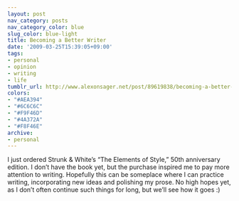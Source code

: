 ```yaml
---
layout: post
nav_category: posts
nav_category_color: blue
slug_color: blue-light
title: Becoming a Better Writer
date: '2009-03-25T15:39:05+09:00'
tags:
- personal
- opinion
- writing
- life
tumblr_url: http://www.alexonsager.net/post/89619838/becoming-a-better-writer
colors:
- "#AEA394"
- "#6C6C6C"
- "#F9F46D"
- "#4A372A"
- "#F8F46E"
archive:
- personal
---
```


<p>I just ordered Strunk &amp; White&rsquo;s &ldquo;The Elements of Style,&rdquo; 50th anniversary edition. I don&rsquo;t have the book yet, but the purchase inspired me to pay more attention to writing. Hopefully this can be someplace where I can practice writing, incorporating new ideas and polishing my prose. No high hopes yet, as I don&rsquo;t often continue such things for long, but we&rsquo;ll see how it goes :)</p>
